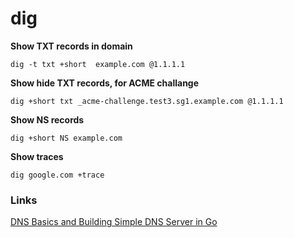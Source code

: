 # dig

**Show TXT records in domain**

`dig -t txt +short  example.com @1.1.1.1`

**Show hide TXT records, for ACME challange** 

`dig +short txt _acme-challenge.test3.sg1.example.com @1.1.1.1`

**Show NS records**

`dig +short NS example.com`

**Show traces**

`dig google.com +trace`


### Links

[DNS Basics and Building Simple DNS Server in Go](https://medium.com/@openmohan/dns-basics-and-building-simple-dns-server-in-go-6cb8e1cfe461)